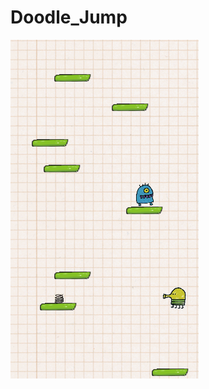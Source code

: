 # Doodle_Jump

![image](https://github.com/Khadjiitka/Doodle_Jump/blob/748a547cc3057d3f24f48695cd4d11f7c1c2b2d0/scr1.png)
